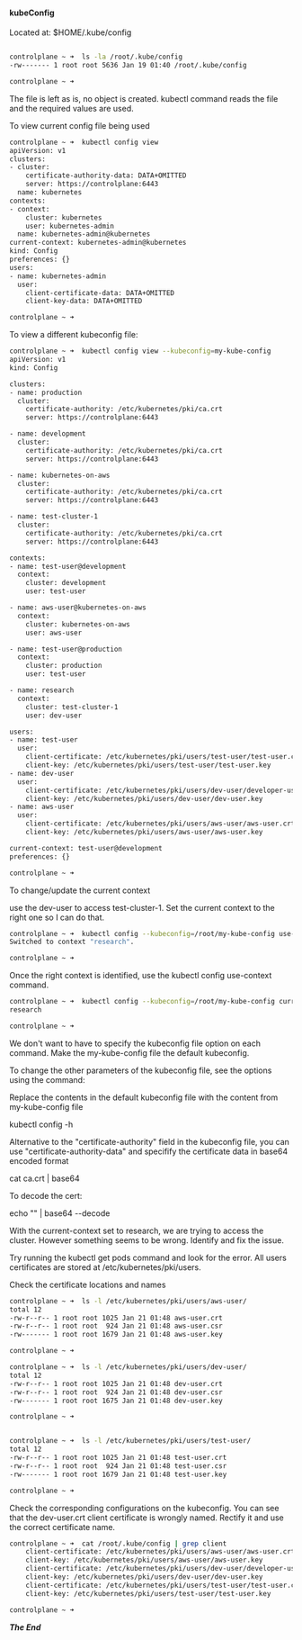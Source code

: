 #### kubeConfig

Located at: $HOME/.kube/config

```bash

controlplane ~ ➜  ls -la /root/.kube/config 
-rw------- 1 root root 5636 Jan 19 01:40 /root/.kube/config

controlplane ~ ➜  
```

The file is left as is, no object is created. 
kubectl command reads the file and the required values are used.


To view current config file being used

```bash
controlplane ~ ➜  kubectl config view
apiVersion: v1
clusters:
- cluster:
    certificate-authority-data: DATA+OMITTED
    server: https://controlplane:6443
  name: kubernetes
contexts:
- context:
    cluster: kubernetes
    user: kubernetes-admin
  name: kubernetes-admin@kubernetes
current-context: kubernetes-admin@kubernetes
kind: Config
preferences: {}
users:
- name: kubernetes-admin
  user:
    client-certificate-data: DATA+OMITTED
    client-key-data: DATA+OMITTED

controlplane ~ ➜  
```


To view a different kubeconfig file:

```bash
controlplane ~ ➜  kubectl config view --kubeconfig=my-kube-config
apiVersion: v1
kind: Config

clusters:
- name: production
  cluster:
    certificate-authority: /etc/kubernetes/pki/ca.crt
    server: https://controlplane:6443

- name: development
  cluster:
    certificate-authority: /etc/kubernetes/pki/ca.crt
    server: https://controlplane:6443

- name: kubernetes-on-aws
  cluster:
    certificate-authority: /etc/kubernetes/pki/ca.crt
    server: https://controlplane:6443

- name: test-cluster-1
  cluster:
    certificate-authority: /etc/kubernetes/pki/ca.crt
    server: https://controlplane:6443

contexts:
- name: test-user@development
  context:
    cluster: development
    user: test-user

- name: aws-user@kubernetes-on-aws
  context:
    cluster: kubernetes-on-aws
    user: aws-user

- name: test-user@production
  context:
    cluster: production
    user: test-user

- name: research
  context:
    cluster: test-cluster-1
    user: dev-user

users:
- name: test-user
  user:
    client-certificate: /etc/kubernetes/pki/users/test-user/test-user.crt
    client-key: /etc/kubernetes/pki/users/test-user/test-user.key
- name: dev-user
  user:
    client-certificate: /etc/kubernetes/pki/users/dev-user/developer-user.crt
    client-key: /etc/kubernetes/pki/users/dev-user/dev-user.key
- name: aws-user
  user:
    client-certificate: /etc/kubernetes/pki/users/aws-user/aws-user.crt
    client-key: /etc/kubernetes/pki/users/aws-user/aws-user.key

current-context: test-user@development
preferences: {}

controlplane ~ ➜ 
```

To change/update the current context



use the dev-user to access test-cluster-1. Set the current context to the right one so I can do that.

```bash
controlplane ~ ➜  kubectl config --kubeconfig=/root/my-kube-config use-context research
Switched to context "research".

controlplane ~ ➜  
```

Once the right context is identified, use the kubectl config use-context command.

```bash
controlplane ~ ➜  kubectl config --kubeconfig=/root/my-kube-config current-context
research

controlplane ~ ➜  
```

We don't want to have to specify the kubeconfig file option on each command. Make the my-kube-config file the default kubeconfig.


To change the other parameters of the kubeconfig file, see the options using the command:

Replace the contents in the default kubeconfig file with the content from my-kube-config file



kubectl config -h 

Alternative to the "certificate-authority" field in the kubeconfig file, you can use "certificate-authority-data" and specifify the certificate data in base64 encoded format

cat ca.crt | base64

To decode the cert:

echo "<encoded-data>" | base64 --decode


With the current-context set to research, we are trying to access the cluster. However something seems to be wrong. Identify and fix the issue.

Try running the kubectl get pods command and look for the error. All users certificates are stored at /etc/kubernetes/pki/users.

Check the certificate locations and names

```bash
controlplane ~ ➜  ls -l /etc/kubernetes/pki/users/aws-user/
total 12
-rw-r--r-- 1 root root 1025 Jan 21 01:48 aws-user.crt
-rw-r--r-- 1 root root  924 Jan 21 01:48 aws-user.csr
-rw------- 1 root root 1679 Jan 21 01:48 aws-user.key

controlplane ~ ➜  

controlplane ~ ➜  ls -l /etc/kubernetes/pki/users/dev-user/
total 12
-rw-r--r-- 1 root root 1025 Jan 21 01:48 dev-user.crt
-rw-r--r-- 1 root root  924 Jan 21 01:48 dev-user.csr
-rw------- 1 root root 1675 Jan 21 01:48 dev-user.key

controlplane ~ ➜  


controlplane ~ ➜  ls -l /etc/kubernetes/pki/users/test-user/
total 12
-rw-r--r-- 1 root root 1025 Jan 21 01:48 test-user.crt
-rw-r--r-- 1 root root  924 Jan 21 01:48 test-user.csr
-rw------- 1 root root 1679 Jan 21 01:48 test-user.key

controlplane ~ ➜  

```

Check the corresponding configurations on the kubeconfig. You can see that the dev-user.crt client certificate is wrongly named. Rectify it and use the correct certificate name.

```bash
controlplane ~ ➜  cat /root/.kube/config | grep client
    client-certificate: /etc/kubernetes/pki/users/aws-user/aws-user.crt
    client-key: /etc/kubernetes/pki/users/aws-user/aws-user.key
    client-certificate: /etc/kubernetes/pki/users/dev-user/developer-user.crt
    client-key: /etc/kubernetes/pki/users/dev-user/dev-user.key
    client-certificate: /etc/kubernetes/pki/users/test-user/test-user.crt
    client-key: /etc/kubernetes/pki/users/test-user/test-user.key

controlplane ~ ➜  
```
***The End***

